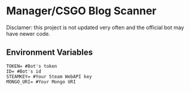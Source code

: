 # Manager/CSGO Blog Scanner

Disclamer: this project is not updated very often and the official bot may have newer code.

## Environment Variables
```shell
TOKEN= #Bot's token
ID= #Bot's id
STEAMKEY= #Your Steam WebAPI key
MONGO_URI= #Your Mongo URI
```
